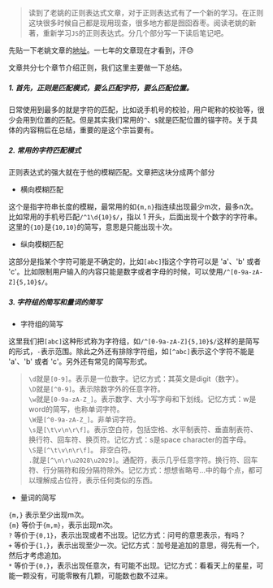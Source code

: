 > 读到了老姚的正则表达式文章，对于正则表达式有了一个新的学习。在正则这块很多时候自己都是现用现查，很多地方都是囫囵吞枣。阅读老姚的新著，重新学习```JS```的正则表达式。分几个部分写一下读后笔记吧。

先贴一下老姚文章的[地址](https://juejin.im/post/5965943ff265da6c30653879)。一七年的文章现在才看到，汗😓

文章共分七个章节介绍正则，我们这里主要做一下总结。

##### 1. 首先，正则是匹配模式，要么匹配字符，要么匹配位置。

日常使用到最多的就是字符的匹配，比如说手机号的校验，用户昵称的校验等，很少会用到位置的匹配。但是其实我们常用的```^```、```$```就是匹配位置的锚字符。关于具体的内容稍后在总结，重要的是这个宗旨要有。

##### 2. 常用的字符匹配模式

正则表达式的强大就在于他的模糊匹配。文章把这块分成两个部分

* 横向模糊匹配

这个是指字符串长度的模糊，最常用的如```{m,n}```指连续出现最少m次，最多n次。比如常用的手机号匹配```/^1\d{10}$/```，指以 1 开头，后面出现十个数字的字符串。这里的```{10}```是```{10,10}```的简写，意思是只能出现十次。

* 纵向模糊匹配

这部分是指某个字符可能是不确定的，比如```[abc]```指这个字符可以是 'a'、'b' 或者 'c'。比如限制用户输入的内容只能是数字或者字母的时候，可以使用```/^[0-9a-zA-Z]{5,10}$/```。


##### 3. 字符组的简写和量词的简写

* 字符组的简写


这里我们把```[abc]```这种形式称为字符组，如```/^[0-9a-zA-Z]{5,10}$/```这样的是简写的形式，```-```表示范围。除此之外还有排除字符组，如```[^abc]```表示这个字符不能是 'a'、'b' 或者 'c'。另外还有常见的简写形式。

> ```\d```就是```[0-9]```。表示是一位数字。记忆方式：其英文是digit（数字）。  
```\D```就是```[^0-9]```。表示除数字外的任意字符。  
```\w```就是```[0-9a-zA-Z_]```。表示数字、大小写字母和下划线。记忆方式：w是word的简写，也称单词字符。  
```\W```是```[^0-9a-zA-Z_]```。非单词字符。  
```\s```是```[\t\v\n\r\f]```。表示空白符，包括空格、水平制表符、垂直制表符、换行符、回车符、换页符。记忆方式：s是space character的首字母。  
```\S```是```[^\t\v\n\r\f]```。 非空白符。  
```.```就是```[^\n\r\u2028\u2029]```。通配符，表示几乎任意字符。换行符、回车符、行分隔符和段分隔符除外。记忆方式：想想省略号...中的每个点，都可以理解成占位符，表示任何类似的东西。

* 量词的简写

```{m,}``` 表示至少出现m次。  
```{m}``` 等价于```{m,m}```，表示出现m次。  
```?``` 等价于```{0,1}```，表示出现或者不出现。记忆方式：问号的意思表示，有吗？  
```+``` 等价于```{1,}```，表示出现至少一次。记忆方式：加号是追加的意思，得先有一个，然后才考虑追加。  
```*``` 等价于```{0,}```，表示出现任意次，有可能不出现。记忆方式：看看天上的星星，可能一颗没有，可能零散有几颗，可能数也数不过来。

